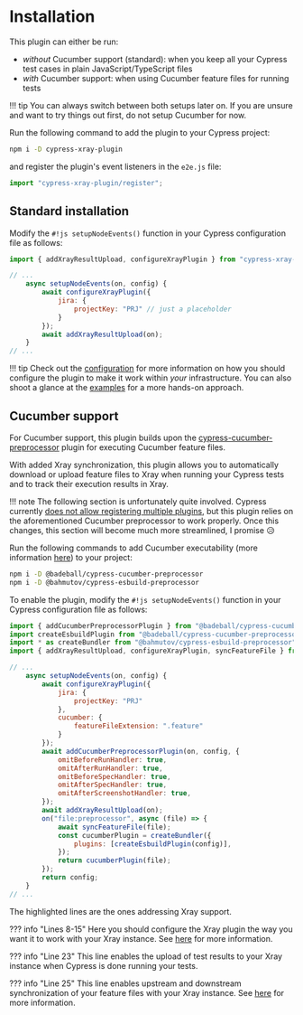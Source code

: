 # Installation

This plugin can either be run:

- *without* Cucumber support (standard): when you keep all your Cypress test cases in plain JavaScript/TypeScript files
- *with* Cucumber support: when using Cucumber feature files for running tests

!!! tip
    You can always switch between both setups later on.
    If you are unsure and want to try things out first, do not setup Cucumber for now.

Run the following command to add the plugin to your Cypress project:

```sh
npm i -D cypress-xray-plugin
```

and register the plugin's event listeners in the `e2e.js` file:

```js
import "cypress-xray-plugin/register";
```

## Standard installation

Modify the `#!js setupNodeEvents()` function in your Cypress configuration file as follows:

```js
import { addXrayResultUpload, configureXrayPlugin } from "cypress-xray-plugin/plugin";

// ...
    async setupNodeEvents(on, config) {
        await configureXrayPlugin({
            jira: {
                projectKey: "PRJ" // just a placeholder
            }
        });
        await addXrayResultUpload(on);
    }
// ...
```

!!! tip
    Check out the [configuration](../configuration/introduction.md) for more information on how you should configure the plugin to make it work within *your* infrastructure.
    You can also shoot a glance at the [examples](../usage/uploadTestResults.md#how-it-works) for a more hands-on approach.

## Cucumber support

For Cucumber support, this plugin builds upon the [cypress-cucumber-preprocessor](https://github.com/badeball/cypress-cucumber-preprocessor) plugin for executing Cucumber feature files.

With added Xray synchronization, this plugin allows you to automatically download or upload feature files to Xray when running your Cypress tests and to track their execution results in Xray.

!!! note
    The following section is unfortunately quite involved.
    Cypress currently [does not allow registering multiple plugins](https://github.com/cypress-io/cypress/issues/22428), but this plugin relies on the aforementioned Cucumber preprocessor to work properly.
    Once this changes, this section will become much more streamlined, I promise :disappointed_relieved:


Run the following commands to add Cucumber executability (more information [here](https://github.com/badeball/cypress-cucumber-preprocessor)) to your project:

```sh
npm i -D @badeball/cypress-cucumber-preprocessor
npm i -D @bahmutov/cypress-esbuild-preprocessor
```

To enable the plugin, modify the `#!js setupNodeEvents()` function in your Cypress configuration file as follows:

```js hl_lines="8-15 23 25"
import { addCucumberPreprocessorPlugin } from "@badeball/cypress-cucumber-preprocessor";
import createEsbuildPlugin from "@badeball/cypress-cucumber-preprocessor/esbuild";
import * as createBundler from "@bahmutov/cypress-esbuild-preprocessor";
import { addXrayResultUpload, configureXrayPlugin, syncFeatureFile } from "cypress-xray-plugin/plugin";

// ...
    async setupNodeEvents(on, config) {
        await configureXrayPlugin({
            jira: {
                projectKey: "PRJ"
            },
            cucumber: {
                featureFileExtension: ".feature"
            }
        });
        await addCucumberPreprocessorPlugin(on, config, {
            omitBeforeRunHandler: true,
            omitAfterRunHandler: true,
            omitBeforeSpecHandler: true,
            omitAfterSpecHandler: true,
            omitAfterScreenshotHandler: true,
        });
        await addXrayResultUpload(on);
        on("file:preprocessor", async (file) => {
            await syncFeatureFile(file);
            const cucumberPlugin = createBundler({
                plugins: [createEsbuildPlugin(config)],
            });
            return cucumberPlugin(file);
        });
        return config;
    }
// ...
```

The highlighted lines are the ones addressing Xray support.

??? info "Lines 8-15"
    Here you should configure the Xray plugin the way you want it to work with your Xray instance.
    See [here](../configuration/introduction.md) for more information.

??? info "Line 23"
    This line enables the upload of test results to your Xray instance when Cypress is done running your tests.

??? info "Line 25"
    This line enables upstream and downstream synchronization of your feature files with your Xray instance.
    See [here](../usage/featureFileSynchronization.md) for more information.
